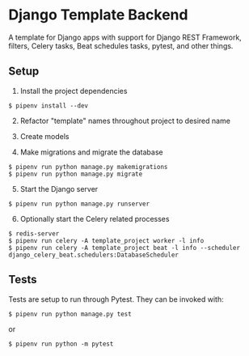 # Django Template Backend
A template for Django apps with support for Django REST Framework, filters, Celery tasks, Beat schedules tasks, pytest,
and other things.

## Setup
1. Install the project dependencies
````
$ pipenv install --dev
````

2. Refactor "template" names throughout project to desired name

3. Create models

4. Make migrations and migrate the database
```
$ pipenv run python manage.py makemigrations
$ pipenv run python manage.py migrate
```

5. Start the Django server
```
$ pipenv run python manage.py runserver
```

6. Optionally start the Celery related processes
```
$ redis-server
$ pipenv run celery -A template_project worker -l info
$ pipenv run celery -A template_project beat -l info --scheduler django_celery_beat.schedulers:DatabaseScheduler
```

## Tests
Tests are setup to run through Pytest. They can be invoked with:

```
$ pipenv run python manage.py test
```
or
```
$ pipenv run python -m pytest
```
